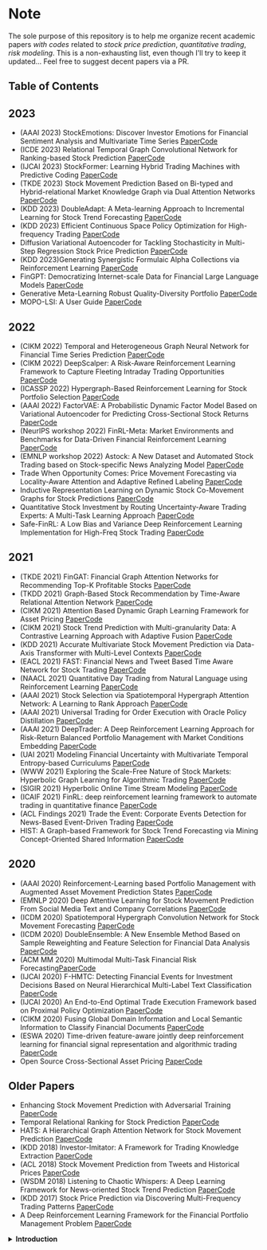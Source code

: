 # Note

The sole purpose of this repository is to help me organize recent academic papers *with codes* related to _stock price prediction_, _quantitative trading_, _risk modeling_. This is a non-exhausting list, even though I'll try to keep it updated...
Feel free to suggest decent papers via a PR.

## Table of Contents

## 2023

* (AAAI 2023) StockEmotions: Discover Investor Emotions for Financial Sentiment Analysis and Multivariate Time Series [Paper](https://www.semanticscholar.org/paper/StockEmotions%3A-Discover-Investor-Emotions-for-and-Lee-Youn/13e4e72303a630c4b7e581d59facfc014c846a24)[Code](https://github.com/adlnlp/StockEmotions)
* (ICDE 2023) Relational Temporal Graph Convolutional Network for Ranking-based Stock Prediction [Paper](https://ieeexplore.ieee.org/document/10184655)[Code](https://github.com/zhengzetao/RTGCN)
* (IJCAI 2023) StockFormer: Learning Hybrid Trading Machines with Predictive Coding [Paper](https://www.ijcai.org/proceedings/2023/0530.pdf)[Code](https://github.com/gsyyysg/StockFormer)
* (TKDE 2023) Stock Movement Prediction Based on Bi-typed and Hybrid-relational Market Knowledge Graph via Dual Attention Networks [Paper](https://www.semanticscholar.org/paper/Stock-Movement-Prediction-Based-on-Bi-Typed-Market-Zhao-Du/dbaf9ff32a00161d777f6f5cd50e4028d733bd0d)[Code](https://github.com/trytodoit227/DANSMP)
* (KDD 2023) DoubleAdapt: A Meta-learning Approach to Incremental Learning for Stock Trend Forecasting [Paper](https://dl.acm.org/doi/pdf/10.1145/3580305.3599315)[Code](https://github.com/SJTU-Quant/qlib)
* (KDD 2023) Efficient Continuous Space Policy Optimization for High-frequency Trading [Paper](https://dl.acm.org/doi/pdf/10.1145/3580305.3599813)[Code](https://github.com/finint/DRPO)
* Diffusion Variational Autoencoder for Tackling Stochasticity in Multi-Step Regression Stock Price Prediction [Paper](https://arxiv.org/abs/2309.00073)[Code](https://github.com/koa-fin/dva)
* (KDD 2023)Generating Synergistic Formulaic Alpha Collections via Reinforcement Learning [Paper](https://arxiv.org/pdf/2306.12964)[Code](https://github.com/RL-MLDM/alphagen)
* FinGPT: Democratizing Internet-scale Data for Financial Large Language Models [Paper](https://arxiv.org/abs/2307.10485)[Code](https://github.com/AI4Finance-Foundation/FinGPT)
* Generative Meta-Learning Robust Quality-Diversity Portfolio [Paper](https://arxiv.org/abs/2307.07811)[Code](https://github.com/kayuksel/generative-opt)
* MOPO-LSI: A User Guide [Paper](https://arxiv.org/abs/2307.01719)[Code](https://github.com/irecsys/MOPO-LSI)

## 2022

* (CIKM 2022) Temporal and Heterogeneous Graph Neural Network for Financial Time Series Prediction [Paper](https://dl.acm.org/doi/abs/10.1145/3511808.3557089)[Code](https://github.com/finint/THGNN)
* (CIKM 2022) DeepScalper: A Risk-Aware Reinforcement Learning Framework to Capture Fleeting Intraday Trading Opportunities [Paper](https://www.semanticscholar.org/paper/DeepScalper%3A-A-Risk-Aware-Reinforcement-Learning-to-Sun-He/d57743b30ca50b1480a72ab41a0564f20f183e92)[Code](https://github.com/TradeMaster-NTU/TradeMaster)
* (ICASSP 2022) Hypergraph-Based Reinforcement Learning for Stock Portfolio Selection [Paper](https://ieeexplore.ieee.org/stamp/stamp.jsp?tp=&arnumber=9747138)[Code](https://github.com/Linlinmm/Stock-Portfolio-Management)
* (AAAI 2022) FactorVAE: A Probabilistic Dynamic Factor Model Based on Variational Autoencoder for Predicting Cross-Sectional Stock Returns [Paper](https://ojs.aaai.org/index.php/AAAI/article/view/20369/20128)[Code](https://github.com/UePG-21/facvae)
* (NeurIPS workshop 2022) FinRL-Meta: Market Environments and Benchmarks for Data-Driven Financial Reinforcement Learning [Paper](https://openreview.net/pdf?id=LkAFwrqdRY6)[Code](https://github.com/AI4Finance-Foundation/FinRL-Meta)
* (EMNLP workshop 2022) Astock: A New Dataset and Automated Stock Trading based on Stock-specific News Analyzing Model [Paper](https://aclanthology.org/2022.finnlp-1.24/)[Code](https://github.com/JinanZou/Astock)
* Trade When Opportunity Comes: Price Movement Forecasting via Locality-Aware Attention and Adaptive Refined Labeling [Paper](https://arxiv.org/pdf/2107.11972.pdf)[Code](https://tinyurl.com/LARA-KDD2022)
* Inductive Representation Learning on Dynamic Stock Co-Movement Graphs for Stock Predictions [Paper](https://www.biz.uiowa.edu/faculty/kangzhao/pub/ijoc_2022.pdf)[Code](https://github.com/Hugo-CAS/Dynamic-Stock-Co-Movement-Graphs-for-Stock-Predictions)
* Quantitative Stock Investment by Routing Uncertainty-Aware Trading Experts: A Multi-Task Learning Approach [Paper](https://arxiv.org/abs/2207.07578)[Code](https://github.com/johnson7788/AlphaMix)
* Safe-FinRL: A Low Bias and Variance Deep Reinforcement Learning Implementation for High-Freq Stock Trading [Paper](https://arxiv.org/abs/2206.05910)[Code](https://github.com/Tsedao/Safe-FinRL)

## 2021

* (TKDE 2021) FinGAT: Financial Graph Attention Networks for Recommending Top-K Profitable Stocks [Paper](https://arxiv.org/abs/2106.10159)[Code](https://github.com/Roytsai27/Financial-GraphAttention)
* (TKDD 2021) Graph-Based Stock Recommendation by Time-Aware Relational Attention Network [Paper](https://dl.acm.org/doi/10.1145/3451397)[Code](https://github.com/xiaoting135/TRAN)
* (CIKM 2021) Attention Based Dynamic Graph Learning Framework for Asset Pricing [Paper](https://dl.acm.org/doi/abs/10.1145/3459637.3482413)[Code](https://github.com/Ajim63/Attention-Based-Dynamic-Graph-Learning-Framework-for-Asset-Pricing)
* (CIKM 2021) Stock Trend Prediction with Multi-granularity Data: A Contrastive Learning Approach with Adaptive Fusion [Paper](http://staff.ustc.edu.cn/~cheneh/paper_pdf/2021/Min-Hou-CIKM.pdf)[Code](https://github.com/CMLF-git-dev/CMLF)
* (KDD 2021) Accurate Multivariate Stock Movement Prediction via Data-Axis Transformer with Multi-Level Contexts [Paper](https://datalab.snu.ac.kr/~ukang/papers/dtmlKDD21.pdf)[Code](https://github.com/simonjisu/DTML-pytorch)
* (EACL 2021) FAST: Financial News and Tweet Based Time Aware Network for Stock Trading [Paper](https://aclanthology.org/2021.eacl-main.185)[Code](https://github.com/midas-research/fast-eacl)
* (NAACL 2021) Quantitative Day Trading from Natural Language using Reinforcement Learning [Paper](https://aclanthology.org/2021.naacl-main.316)[Code](https://github.com/midas-research/profit-naacl)
* (AAAI 2021) Stock Selection via Spatiotemporal Hypergraph Attention Network: A Learning to Rank Approach [Paper](https://ojs.aaai.org/index.php/AAAI/article/view/16127)[Code](https://github.com/midas-research/sthan-sr-aaai)
* (AAAI 2021) Universal Trading for Order Execution with Oracle Policy Distillation [Paper](https://ojs.aaai.org/index.php/AAAI/article/view/16083)[Code](https://github.com/TradeMaster-NTU/TradeMaster)
* (AAAI 2021) DeepTrader: A Deep Reinforcement Learning Approach for Risk-Return Balanced Portfolio Management with Market Conditions Embedding [Paper](https://ojs.aaai.org/index.php/AAAI/article/view/16144)[Code](https://github.com/TradeMaster-NTU/TradeMaster)
* (UAI 2021) Modeling Financial Uncertainty with Multivariate Temporal Entropy-based Curriculums [Paper](https://www.auai.org/uai2021/pdf/uai2021.638.preliminary.pdf)[Code](https://github.com/midas-research/finclass-uai)
* (WWW 2021) Exploring the Scale-Free Nature of Stock Markets: Hyperbolic Graph Learning for Algorithmic Trading [Paper](https://dl.acm.org/doi/abs/10.1145/3442381.3450095)[Code](https://github.com/midas-research/hyper-stockgat-www)
* (SIGIR 2021) Hyperbolic Online Time Stream Modeling [Paper](https://dl.acm.org/doi/10.1145/3404835.3463119)[Code](https://github.com/midas-research/hyperbolic-tlstm-sigir)
* (ICAIF 2021) FinRL: deep reinforcement learning framework to automate trading in quantitative finance [Paper](https://dl.acm.org/doi/10.1145/3490354.3494366)[Code](https://github.com/AI4Finance-Foundation/FinRL)
* (ACL Findings 2021) Trade the Event: Corporate Events Detection for News-Based Event-Driven Trading [Paper](https://aclanthology.org/2021.findings-acl.186.pdf)[Code](https://github.com/Zhihan1996/TradeTheEvent)
* HIST: A Graph-based Framework for Stock Trend Forecasting via Mining Concept-Oriented Shared Information [Paper](http://arxiv.org/abs/2110.13716)[Code](https://github.com/Wentao-Xu/HIST)

## 2020

* (AAAI 2020) Reinforcement-Learning based Portfolio Management with Augmented Asset Movement Prediction States [Paper](https://arxiv.org/abs/2002.05780)[Code](https://github.com/TradeMaster-NTU/TradeMaster)
* (EMNLP 2020) Deep Attentive Learning for Stock Movement Prediction From Social Media Text and Company Correlations [Paper](https://www.aclweb.org/anthology/2020.emnlp-main.676)[Code](https://github.com/midas-research/man-sf-emnlp)
* (ICDM 2020) Spatiotemporal Hypergraph Convolution Network for Stock Movement Forecasting [Paper](https://ieeexplore.ieee.org/document/9338303/)[Code](https://github.com/midas-research/sthgcn-icdm)
* (ICDM 2020) DoubleEnsemble: A New Ensemble Method Based on Sample Reweighting and Feature Selection for Financial Data Analysis [Paper](https://www.semanticscholar.org/paper/DoubleEnsemble%3A-A-New-Ensemble-Method-Based-on-and-Zhang-Li/96d8383288eba50d69f516522154cf52625c7a4f)[Code](https://github.com/Sakura-Fire-Capital/DoubleEnsembleML)
* (ACM MM 2020) Multimodal Multi-Task Financial Risk Forecasting[Paper](https://dl.acm.org/doi/10.1145/3394171.3413752)[Code](https://github.com/midas-research/multimodal-financial-forecasting)
* (IJCAI 2020) F-HMTC: Detecting Financial Events for Investment Decisions Based on Neural Hierarchical Multi-Label Text Classification [Paper](https://www.ijcai.org/proceedings/2020/0619.pdf)[Code](https://github.com/finint/F-HMTC)
* (IJCAI 2020) An End-to-End Optimal Trade Execution Framework based on Proximal Policy Optimization [Paper](https://www.ijcai.org/Proceedings/2020/627?msclkid=a2b6ad5db7ca11ecb537627a9ca1d4f6)[Code](https://github.com/TradeMaster-NTU/TradeMaster)
* (CIKM 2020) Fusing Global Domain Information and Local Semantic Information to Classify Financial Documents [Paper](https://dl.acm.org/doi/10.1145/3340531.3412707)[Code](https://github.com/finint/graphSEAT)
* (ESWA 2020) Time-driven feature-aware jointly deep reinforcement learning for financial signal representation and algorithmic trading [Paper](https://www.sciencedirect.com/science/article/pii/S0957417419305822?via%3Dihub)[Code](https://github.com/Lingfeng158/TFJ-DRL-Replication)
* Open Source Cross-Sectional Asset Pricing [Paper](https://papers.ssrn.com/sol3/papers.cfm?abstract_id=3604626)[Code](https://github.com/Sakura-Fire-Capital/CrossSection)

## Older Papers

* Enhancing Stock Movement Prediction with Adversarial Training [Paper](https://www.ijcai.org/proceedings/2019/0810.pdf)[Code](https://github.com/fulifeng/Adv-ALSTM)
* Temporal Relational Ranking for Stock Prediction [Paper](https://arxiv.org/pdf/1809.09441.pdf)[Code](https://github.com/fulifeng/Temporal_Relational_Stock_Ranking)
* HATS: A Hierarchical Graph Attention Network for Stock Movement Prediction [Paper](https://arxiv.org/abs/1908.07999)[Code](https://github.com/dmis-lab/hats)
* (KDD 2018) Investor-Imitator: A Framework for Trading Knowledge Extraction [Paper](https://www.kdd.org/kdd2018/accepted-papers/view/investor-imitator-a-framework-for-trading-knowledge-extraction)[Code](https://github.com/TradeMaster-NTU/TradeMaster)
* (ACL 2018) Stock Movement Prediction from Tweets and Historical Prices [Paper](http://aclweb.org/anthology/P18-1183)[Code](https://github.com/yumoxu/stocknet-code)
* (WSDM 2018) Listening to Chaotic Whispers: A Deep Learning Framework for News-oriented Stock Trend Prediction [Paper](https://arxiv.org/abs/1712.02136)[Code](https://github.com/donghyeonk/han)
* (KDD 2017) Stock Price Prediction via Discovering Multi-Frequency Trading Patterns [Paper](https://dl.acm.org/doi/10.1145/3097983.3098117)[Code](https://github.com/microsoft/qlib)
* A Deep Reinforcement Learning Framework for the Financial Portfolio Management Problem [Paper](https://arxiv.org/abs/1706.10059)[Code](https://github.com/TradeMaster-NTU/TradeMaster)

<details>
  <summary><b>Introduction</b></summary>